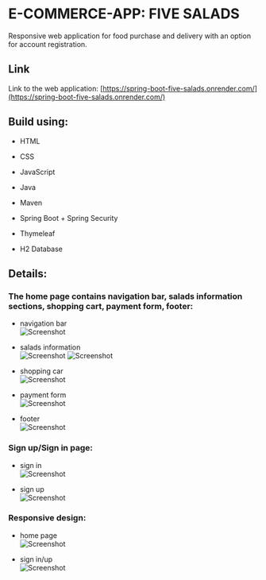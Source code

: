 # E-COMMERCE-APP: FIVE SALADS
Responsive web application for food purchase and delivery with an option for account registration. 

## Link
Link to the web application:
[https://spring-boot-five-salads.onrender.com/](https://spring-boot-five-salads.onrender.com/)

## Build using:
- HTML
- CSS
- JavaScript
- Java

- Maven
- Spring Boot + Spring Security
- Thymeleaf
- H2 Database

## Details:
### The home page contains navigation bar, salads information sections, shopping cart, payment form, footer:
- navigation bar <br />
![Screenshot](/app/src/main/resources/static/assets/screenshots_for_readme/screenshot_navbar.jpeg)

- salads information <br />
![Screenshot](/app/src/main/resources/static/assets/screenshots_for_readme/screenshot_salad_info.jpg)
![Screenshot](/app/src/main/resources/static/assets/screenshots_for_readme/screenshot_salad_ingredients.jpg)

- shopping car <br />
![Screenshot](/app/src/main/resources/static/assets/screenshots_for_readme/screenshot_shopping_cart.jpg)

- payment form <br />
![Screenshot](/app/src/main/resources/static/assets/screenshots_for_readme/screenshot_payment_form.jpg)

- footer <br />
![Screenshot](/app/src/main/resources/static/assets/screenshots_for_readme/screenshot_footer.jpg)


### Sign up/Sign in page:
- sign in <br />
![Screenshot](/app/src/main/resources/static/assets/screenshots_for_readme/screenshot_sign_in.jpg)

- sign up <br />
![Screenshot](/app/src/main/resources/static/assets/screenshots_for_readme/screenshot_sign_up.jpg)


### Responsive design:
- home page <br />
![Screenshot](/app/src/main/resources/static/assets/screenshots_for_readme/screenshot_responsive_home_page.jpg)

- sign in/up <br />
![Screenshot](/app/src/main/resources/static/assets/screenshots_for_readme/screenshot_responsive_registration_page.jpg)
